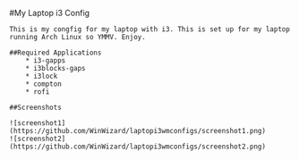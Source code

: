 #My Laptop i3 Config
    
    This is my congfig for my laptop with i3. This is set up for my laptop running Arch Linux so YMMV. Enjoy.

    ##Required Applications
        * i3-gapps
        * i3blocks-gaps
        * i3lock
        * compton
        * rofi
    
    ##Screenshots
    
    ![screenshot1](https://github.com/WinWizard/laptopi3wmconfigs/screenshot1.png)
    ![screenshot2](https://github.com/WinWizard/laptopi3wmconfigs/screenshot2.png)

